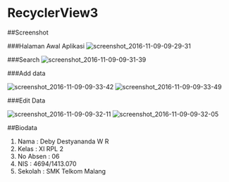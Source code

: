# RecyclerView3

##Screenshot

###Halaman Awal Aplikasi
![screenshot_2016-11-09-09-29-31](https://cloud.githubusercontent.com/assets/22131289/20125539/b0ec285a-a660-11e6-8c7f-26e4a65a5d03.png)

###Search
![screenshot_2016-11-09-09-31-39](https://cloud.githubusercontent.com/assets/22131289/20125570/d8770d72-a660-11e6-9ee6-e552c1ccb176.png)

###Add data

![screenshot_2016-11-09-09-33-42](https://cloud.githubusercontent.com/assets/22131289/20125583/e77d51e6-a660-11e6-8949-eca2fc424eac.png)
![screenshot_2016-11-09-09-33-49](https://cloud.githubusercontent.com/assets/22131289/20125584/e8fc428e-a660-11e6-962a-cbc2b0f9a88c.png)

###Edit Data

![screenshot_2016-11-09-09-32-11](https://cloud.githubusercontent.com/assets/22131289/20125593/08fcf93e-a661-11e6-9d08-ef86c646c2cd.png)
![screenshot_2016-11-09-09-32-05](https://cloud.githubusercontent.com/assets/22131289/20125594/095a78a2-a661-11e6-8422-6d68e2fcd4e7.png)

##Biodata
1. Nama : Deby Destyananda W R
2. Kelas : XI RPL 2
3. No Absen : 06
4. NIS : 4694/1413.070
5. Sekolah : SMK Telkom Malang
